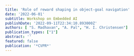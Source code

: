 ```yaml
---
title: 'Role of reward shaping in object-goal navigation'
date: '2022-06-01'
subtitle: Workshop on Embedded AI
publishDate: '2022-09-11T22:34:10.893000Z'
authors: [ "S. Madhavan", "A. Pal", "H. I. Christensen"]
publication_types: ["1"]
abstract: ''
featured: false
publication: '*CVPR*'
---
```


